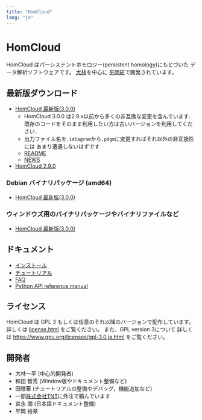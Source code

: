 ```yaml
---
title: "HomCloud"
lang: "ja"
---
```


# HomCloud

HomCloud はパーシステントホモロジー(persistent homology)にもとづいた
データ解析ソフトウェアです。
[大林](https://i-obayashi.info/)を中心に
[平岡研](https://aip.riken.jp/labs/generic_tech/topology_data_anl/?lang=ja)で開発されています。

## <a name="download"> 最新版ダウンロード

* [HomCloud 最新版(3.0.0)](download/homcloud-3.0.0.tar.gz)
  * HomCloud 3.0.0 は2.9.x以前から多くの非互換な変更を含んでいます．
    既存のコードをそのまま利用したい方は古いバージョンを利用してください．
  * 出力ファイル名を`.idiagram`から`.pdgm`に変更すればそれ以外の非互換性には
    あまり遭遇しないはずです
  * [README](download/README)
  * [NEWS](download/NEWS)
* [HomCloud 2.9.0](download/homcloud-2.9.0.tar.gz)

### Debian バイナリパッケージ (amd64)

* [HomCloud 最新版(3.0.0)](download/homcloud-3.0.0-debfiles.tar.gz)

### ウィンドウズ用のバイナリパッケージやバイナリファイルなど

* [HomCloud 最新版(3.0.0)](download/win/homcloud-3.0.0-cp37-cp37m-win_amd64.whl)
<!-- * [ripserのバイナリ](download/win/ripser-0.4.1-cp37-cp37m-win_amd64.whl) -->
<!-- * [cgalとdipha](download/win/winbinaries-20191101.zip) -->

## ドキュメント

* [インストール](install-guide/index.html)
* [チュートリアル](basic-usage.html)
* [FAQ](faq.html)
* [Python API reference manual](python-api/)

## ライセンス

HomCloud は GPL 3 もしくは任意のそれ以降のバージョンで配布しています。
詳しくは [license.html](license.html) をご覧ください。
また、GPL version 3について
詳しくは <https://www.gnu.org/licenses/gpl-3.0.ja.html>
をご覧ください。

## 開発者

* 大林一平 (中心的開発者)
* 和田 智秀 (Window版やドキュメント整備など)
* 田暾華 (チュートリアルの整備やデバッグ，機能追加など)
* 一部[株式会社TNT](http://www.trans-nt.com/)に外注で頼んでいます
* 宮永 潤 (日本語ドキュメント整備)
* 平岡 裕章
